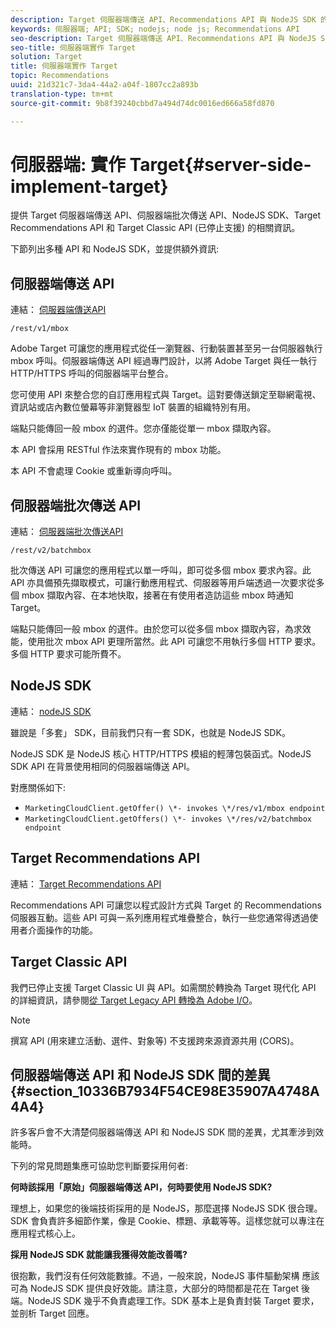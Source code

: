 ```yaml
---
description: Target 伺服器端傳送 API、Recommendations API 與 NodeJS SDK 的相關資訊。
keywords: 伺服器端; API; SDK; nodejs; node js; Recommendations API
seo-description: Target 伺服器端傳送 API、Recommendations API 與 NodeJS SDK 的相關資訊。
seo-title: 伺服器端實作 Target
solution: Target
title: 伺服器端實作 Target
topic: Recommendations
uuid: 21d321c7-3da4-44a2-a04f-1807cc2a893b
translation-type: tm+mt
source-git-commit: 9b8f39240cbbd7a494d74dc0016ed666a58fd870

---
```



# 伺服器端: 實作 Target{#server-side-implement-target}

提供 Target 伺服器端傳送 API、伺服器端批次傳送 API、NodeJS SDK、Target Recommendations API 和 Target Classic API (已停止支援) 的相關資訊。

下節列出多種 API 和 NodeJS SDK，並提供額外資訊:

## 伺服器端傳送 API

連結： [伺服器端傳送API](https://developers.adobetarget.com/api/#server-side-delivery)

`/rest/v1/mbox`

Adobe Target 可讓您的應用程式從任一瀏覽器、行動裝置甚至另一台伺服器執行 mbox 呼叫。伺服器端傳送 API 經過專門設計，以將 Adobe Target 與任一執行 HTTP/HTTPS 呼叫的伺服器端平台整合。

您可使用 API 來整合您的自訂應用程式與 Target。這對要傳送鎖定至聯網電視、資訊站或店內數位螢幕等非瀏覽器型 IoT 裝置的組織特別有用。

端點只能傳回一般 mbox 的選件。您亦僅能從單一 mbox 擷取內容。

本 API 會採用 RESTful 作法來實作現有的 mbox 功能。

本 API 不會處理 Cookie 或重新導向呼叫。

## 伺服器端批次傳送 API

連結： [伺服器端批次傳送API](https://developers.adobetarget.com/api/#server-side-batch-delivery)

`/rest/v2/batchmbox`

批次傳送 API 可讓您的應用程式以單一呼叫，即可從多個 mbox 要求內容。此 API 亦具備預先擷取模式，可讓行動應用程式、伺服器等用戶端透過一次要求從多個 mbox 擷取內容、在本地快取，接著在有使用者造訪這些 mbox 時通知 Target。

端點只能傳回一般 mbox 的選件。由於您可以從多個 mbox 擷取內容，為求效能，使用批次 mbox API 更理所當然。此 API 可讓您不用執行多個 HTTP 要求。多個 HTTP 要求可能所費不。

## NodeJS SDK

連結： [nodeJS SDK](https://www.npmjs.com/package/@adobe/target-node-client)

雖說是「多套」 SDK，目前我們只有一套 SDK，也就是 NodeJS SDK。

NodeJS SDK 是 NodeJS 核心 HTTP/HTTPS 模組的輕薄包裝函式。NodeJS SDK API 在背景使用相同的伺服器端傳送 API。

對應關係如下:

* `MarketingCloudClient.getOffer() \*- invokes \*/res/v1/mbox endpoint`
* `MarketingCloudClient.getOffers() \*- invokes \*/res/v2/batchmbox endpoint`

## Target Recommendations API

連結： [Target Recommendations API](https://developers.adobetarget.com/api/recommendations)

Recommendations API 可讓您以程式設計方式與 Target 的 Recommendations 伺服器互動。這些 API 可與一系列應用程式堆疊整合，執行一些您通常得透過使用者介面操作的功能。

## Target Classic API

我們已停止支援 Target Classic UI 與 API。如需關於轉換為 Target 現代化 API 的詳細資訊，請參閱[從 Target Legacy API 轉換為 Adobe I/O](../../c-implementing-target/c-api-and-sdk-overview/target-api-documentation.md#concept_3A31E26C8FAF49598152ACFE088BD4D2)。

>[!NOTE]
>撰寫 API (用來建立活動、選件、對象等) 不支援跨來源資源共用 (CORS)。

## 伺服器端傳送 API 和 NodeJS SDK 間的差異 {#section_10336B7934F54CE98E35907A4748A4A4}

許多客戶會不大清楚伺服器端傳送 API 和 NodeJS SDK 間的差異，尤其牽涉到效能時。

下列的常見問題集應可協助您判斷要採用何者:

**何時該採用「原始」伺服器端傳送 API，何時要使用 NodeJS SDK?**

理想上，如果您的後端技術採用的是 NodeJS，那麼選擇 NodeJS SDK 很合理。SDK 會負責許多細節作業，像是 Cookie、標題、承載等等。這樣您就可以專注在應用程式核心上。

**採用 NodeJS SDK 就能讓我獲得效能改善嗎?**

很抱歉，我們沒有任何效能數據。不過，一般來說，NodeJS 事件驅動架構 應該可為 NodeJS SDK 提供良好效能。請注意，大部分的時間都是花在 Target 後端。NodeJS SDK 幾乎不負責處理工作。SDK 基本上是負責封裝 Target 要求，並剖析 Target 回應。
